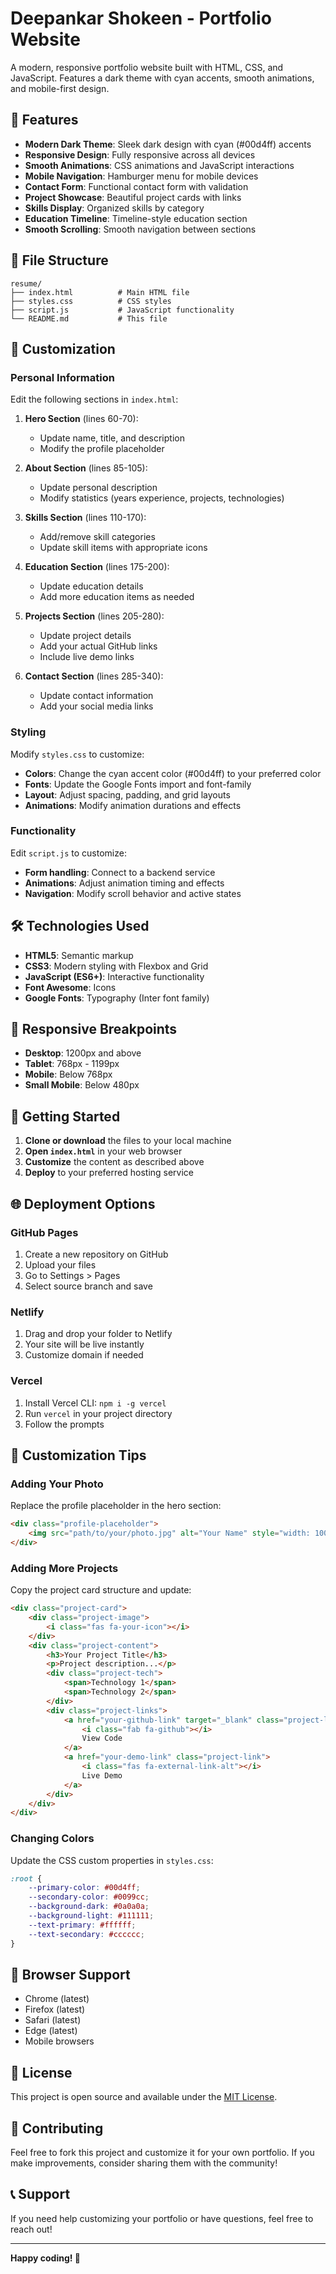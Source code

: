 # Deepankar Shokeen - Portfolio Website

A modern, responsive portfolio website built with HTML, CSS, and JavaScript. Features a dark theme with cyan accents, smooth animations, and mobile-first design.

## 🚀 Features

- **Modern Dark Theme**: Sleek dark design with cyan (#00d4ff) accents
- **Responsive Design**: Fully responsive across all devices
- **Smooth Animations**: CSS animations and JavaScript interactions
- **Mobile Navigation**: Hamburger menu for mobile devices
- **Contact Form**: Functional contact form with validation
- **Project Showcase**: Beautiful project cards with links
- **Skills Display**: Organized skills by category
- **Education Timeline**: Timeline-style education section
- **Smooth Scrolling**: Smooth navigation between sections

## 📁 File Structure

```
resume/
├── index.html          # Main HTML file
├── styles.css          # CSS styles
├── script.js           # JavaScript functionality
└── README.md           # This file
```

## 🎨 Customization

### Personal Information
Edit the following sections in `index.html`:

1. **Hero Section** (lines 60-70):
   - Update name, title, and description
   - Modify the profile placeholder

2. **About Section** (lines 85-105):
   - Update personal description
   - Modify statistics (years experience, projects, technologies)

3. **Skills Section** (lines 110-170):
   - Add/remove skill categories
   - Update skill items with appropriate icons

4. **Education Section** (lines 175-200):
   - Update education details
   - Add more education items as needed

5. **Projects Section** (lines 205-280):
   - Update project details
   - Add your actual GitHub links
   - Include live demo links

6. **Contact Section** (lines 285-340):
   - Update contact information
   - Add your social media links

### Styling
Modify `styles.css` to customize:

- **Colors**: Change the cyan accent color (#00d4ff) to your preferred color
- **Fonts**: Update the Google Fonts import and font-family
- **Layout**: Adjust spacing, padding, and grid layouts
- **Animations**: Modify animation durations and effects

### Functionality
Edit `script.js` to customize:

- **Form handling**: Connect to a backend service
- **Animations**: Adjust animation timing and effects
- **Navigation**: Modify scroll behavior and active states

## 🛠️ Technologies Used

- **HTML5**: Semantic markup
- **CSS3**: Modern styling with Flexbox and Grid
- **JavaScript (ES6+)**: Interactive functionality
- **Font Awesome**: Icons
- **Google Fonts**: Typography (Inter font family)

## 📱 Responsive Breakpoints

- **Desktop**: 1200px and above
- **Tablet**: 768px - 1199px
- **Mobile**: Below 768px
- **Small Mobile**: Below 480px

## 🚀 Getting Started

1. **Clone or download** the files to your local machine
2. **Open `index.html`** in your web browser
3. **Customize** the content as described above
4. **Deploy** to your preferred hosting service

## 🌐 Deployment Options

### GitHub Pages
1. Create a new repository on GitHub
2. Upload your files
3. Go to Settings > Pages
4. Select source branch and save

### Netlify
1. Drag and drop your folder to Netlify
2. Your site will be live instantly
3. Customize domain if needed

### Vercel
1. Install Vercel CLI: `npm i -g vercel`
2. Run `vercel` in your project directory
3. Follow the prompts

## 📝 Customization Tips

### Adding Your Photo
Replace the profile placeholder in the hero section:
```html
<div class="profile-placeholder">
    <img src="path/to/your/photo.jpg" alt="Your Name" style="width: 100%; height: 100%; object-fit: cover; border-radius: 50%;">
</div>
```

### Adding More Projects
Copy the project card structure and update:
```html
<div class="project-card">
    <div class="project-image">
        <i class="fas fa-your-icon"></i>
    </div>
    <div class="project-content">
        <h3>Your Project Title</h3>
        <p>Project description...</p>
        <div class="project-tech">
            <span>Technology 1</span>
            <span>Technology 2</span>
        </div>
        <div class="project-links">
            <a href="your-github-link" target="_blank" class="project-link">
                <i class="fab fa-github"></i>
                View Code
            </a>
            <a href="your-demo-link" class="project-link">
                <i class="fas fa-external-link-alt"></i>
                Live Demo
            </a>
        </div>
    </div>
</div>
```

### Changing Colors
Update the CSS custom properties in `styles.css`:
```css
:root {
    --primary-color: #00d4ff;
    --secondary-color: #0099cc;
    --background-dark: #0a0a0a;
    --background-light: #111111;
    --text-primary: #ffffff;
    --text-secondary: #cccccc;
}
```

## 🔧 Browser Support

- Chrome (latest)
- Firefox (latest)
- Safari (latest)
- Edge (latest)
- Mobile browsers

## 📄 License

This project is open source and available under the [MIT License](LICENSE).

## 🤝 Contributing

Feel free to fork this project and customize it for your own portfolio. If you make improvements, consider sharing them with the community!

## 📞 Support

If you need help customizing your portfolio or have questions, feel free to reach out!

---

**Happy coding! 🚀** 